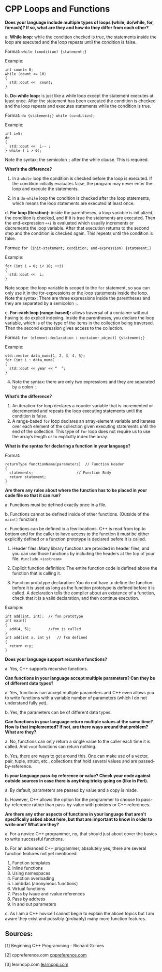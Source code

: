 # CPP Loops and Functions


**Does your language include multiple types of loops (while, do/while, for, foreach)? If so, what are they and how do they differ from each other?**

a.	**While loop:** while the condition checked is true, the statements inside the loop are executed and the loop repeats until the condition is false.

Format: `while (condition) {statement;}`

Example: 
```
int count= 0;
while (count <= 10)
{
  std::cout <<  count;
}
```

b.	**Do-while loop:** is just like a while loop except the statement executes at least once. After the statement has been executed the condition is checked and the loop repeats and executes statements while the condition is true.

Format: `do {statement;} while (condition);`

Example: 
```
int i=5;
do
{
  std::cout <<  i-- ;
} while ( i > 0);
```

Note the syntax: the semicolon `;` after the while clause. This is required.
   
**What’s the difference?**
  1.	In a `while` loop the condition is checked before the loop is executed. If the condition initially evaluates false, the program may never enter the loop and execute the statements.
    
  2.	In a `do-while` loop the condition is checked after the loop statements, which means the loop statements are executed at least once.
   
d.	**For loop (Iteration):** inside the parentheses, a loop variable is initialized, the condition is checked, and if it is true the statements are executed. Then the end-expression `++i` is evaluated which usually increments or decrements the loop variable. After that execution returns to the second step and the condition is checked again. This repeats until the condition is false.

Format: `for (init-statement; condition; end-expression) {statement;}`

Example: 
```
for (int i = 0; i< 10; ++i)
{
  std::cout <<  i;
}
```

Note scope: the loop variable is scoped to the `for` statement, so you can only use it in the for-expressions or the loop statements inside the loop.
Note the syntax: There are three expressions inside the parentheses and they are separated by a semicolon `;`.

e.	**For-each loop (range-based):** allows traversal of a container without having to do explicit indexing. Inside the parentheses, you declare the loop variable, which is of the type of the items in the collection being traversed. Then the second expression gives access to the collection.

Format: `for (element-declaration : container_object) {statement;}`

Example: 
```
std::vector data_nums{1, 2, 3, 4, 5};
for (int i : data_nums)
{
  std::cout << year << “  ”;
}
```

4.	Note the syntax: there are only two expressions and they are separated by a colon `:`.
   
**What’s the difference?**
  1.	An iteration `for` loop declares a counter variable that is incremented or decremented and repeats the loop executing statements until the condition is false.
  2.	A range-based `for` loop declares an array-element variable and iterates over each element of the collection given executing statements until the end of the collection. This type of `for` loop does not require us to use the array’s length or to explicitly index the array. 

**What is the syntax for declaring a function in your language?**

Format: 
```
returnType functionName(parameters)  // Function Header
{
  statements;                    // Function Body
  return statement;
}
```

**Are there any rules about where the function has to be placed in your code file so that it can run?**

a.	Functions must be defined exactly once in a file.

b.	Functions cannot be defined inside of other functions. (Outside of the `main()` function)

c.	Functions can be defined in a few locations. C++ is read from top to bottom and for the caller to have access to the function it must be either explicitly defined or a function prototype is declared before it is called.

  1.	Header files: Many library functions are provided in header files, and you can use those functions by including the headers at the top of your file. `#include <iostream>`
  
  2.	Explicit function definition: The entire function code is defined above the function that is calling it. 
  
  3.	Function prototype declaration: You do not have to define the function before it is used as long as the function prototype is defined before it is called. A declaration tells the compiler about an existence of a function, check that it is a valid declaration, and then continue execution.
     
Example: 

```
int add(int, int); 	// fxn prototype
int main() 
{
  add(4, 5);		//fxn is called
}
int add(int x, int y)   // fxn defined
{
  return x+y;    
}
```

**Does your language support recursive functions?**

a.	Yes, C++ supports recursive functions. 

**Can functions in your language accept multiple parameters? Can they be of different data types?**

a.	Yes, functions can accept multiple parameters and C++ even allows you to write functions with a variable number of parameters (which I do not understand fully yet).

b.	Yes, the parameters can be of different data types. 

**Can functions in your language return multiple values at the same time? How is that implemented? If not, are there ways around that problem? What are they?**

a.	No, functions can only return a single value to the caller each time it is called. And `void` functions can return nothing.

b.	Yes, there are ways to get around this. One can make use of a vector, pair, tuple, struct, etc., collections that hold several values and are passed-by-reference. 

**Is your language pass-by reference or value? Check your code against outside sources in case there is anything tricky going on (like in Perl).**

a.	By default, parameters are passed by value and a copy is made.

b.	However, C++ allows the option for the programmer to choose to pass-by-reference rather than pass-by-value with pointers or C++ references.

**Are there any other aspects of functions in your language that aren't specifically asked about here, but that are important to know in order to write one? What are they?**

a.	For a novice C++ programmer, no, that should just about cover the basics to write successful functions.

b.	For an advanced C++ programmer, absolutely yes, there are several function features not yet mentioned. 

1.	Function templates
2.	Inline functions
3.	Using namespaces
4.	Function overloading
5.	Lambdas (anonymous functions)
6.	Virtual functions
7.	Pass by lvaue and rvalue references
8.	Pass by address
9.	In and out parameters
    
c.	As I am a C++ novice I cannot begin to explain the above topics but I am aware they exist and possibly (probably) many more function features. 

## Sources:
[1] Beginning C++ Programming - Richard Grimes

[2] cppreference.com [cppreference.com](https://en.cppreference.com/)

[3] learncpp.com [learncpp.com](https://www.learncpp.com/)
